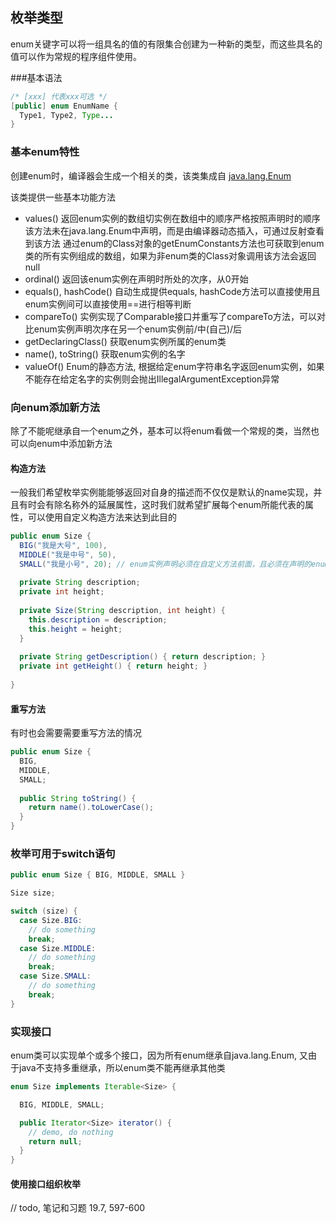 ## 枚举类型

enum关键字可以将一组具名的值的有限集合创建为一种新的类型，而这些具名的值可以作为常规的程序组件使用。

###基本语法

```java
/* [xxx] 代表xxx可选 */
[public] enum EnumName {
  Type1, Type2, Type...
}
```

### 基本enum特性

创建enum时，编译器会生成一个相关的类，该类集成自 [java.lang.Enum](https://docs.oracle.com/javase/6/docs/api/java/lang/Enum.html)

该类提供一些基本功能方法

- values() 
  返回enum实例的数组切实例在数组中的顺序严格按照声明时的顺序
  该方法未在java.lang.Enum中声明，而是由编译器动态插入，可通过反射查看到该方法
  通过enum的Class对象的getEnumConstants方法也可获取到enum类的所有实例组成的数组，如果为非enum类的Class对象调用该方法会返回null
- ordinal()
  返回该enum实例在声明时所处的次序，从0开始
- equals(), hashCode()
  自动生成提供equals, hashCode方法可以直接使用且enum实例间可以直接使用==进行相等判断
- compareTo()
  实例实现了Comparable接口并重写了compareTo方法，可以对比enum实例声明次序在另一个enum实例前/中(自己)/后
- getDeclaringClass()
  获取enum实例所属的enum类
- name(), toString()
  获取enum实例的名字
- valueOf()
  Enum的静态方法, 根据给定enum字符串名字返回enum实例，如果不能存在给定名字的实例则会抛出IllegalArgumentException异常

### 向enum添加新方法

除了不能呢继承自一个enum之外，基本可以将enum看做一个常规的类，当然也可以向enum中添加新方法

#### 构造方法

一般我们希望枚举实例能能够返回对自身的描述而不仅仅是默认的name实现，并且有时会有除名称外的延展属性，这时我们就希望扩展每个enum所能代表的属性，可以使用自定义构造方法来达到此目的

~~~java
public enum Size {
  BIG("我是大号", 100),
  MIDDLE("我是中号", 50),
  SMALL("我是小号", 20); // enum实例声明必须在自定义方法前面，且必须在声明的enum最后一个实例添加分号表示声明结束
  
  private String description;
  private int height;
  
  private Size(String description, int height) {
    this.description = description;
    this.height = height;
  }
  
  private String getDescription() { return description; }
  private int getHeight() { return height; }
  
}
~~~

#### 重写方法

有时也会需要需要重写方法的情况

~~~java
public enum Size {
  BIG,
  MIDDLE,
  SMALL;
  
  public String toString() {
    return name().toLowerCase();
  }
}
~~~

### 枚举可用于switch语句

~~~java
public enum Size { BIG, MIDDLE, SMALL }

Size size;

switch (size) {
  case Size.BIG:
    // do something
    break;
  case Size.MIDDLE:
    // do something
    break;
  case Size.SMALL:
    // do something
    break;
}
~~~

### 实现接口

enum类可以实现单个或多个接口，因为所有enum继承自java.lang.Enum, 又由于java不支持多重继承，所以enum类不能再继承其他类

~~~java
enum Size implements Iterable<Size> {

  BIG, MIDDLE, SMALL;

  public Iterator<Size> iterator() {
    // demo, do nothing
    return null;
  }
}
~~~

#### 使用接口组织枚举

// todo, 笔记和习题 19.7, 597-600